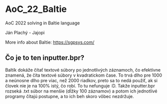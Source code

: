 # AoC_22_Baltie

AoC 2022 solving in Baltie language

Ján Plachý - Jajopi

More info about Baltie: https://sgpsys.com/

## Čo je to ten inputter.bpr?

Baltík dokáže čítať textové súbory po jednotlivých záznamoch, čo efektívne znamená,
že číta textové súbory v kvadratickom čase. To trvá dlho pre 1000 a neúnosne dlho pre viac, než 2000 riadkov,
preto sa to nedá použiť, ak si človek nie je na 100% istý, čo robí. To tu nefunguje :D.
Takže inputter.bpr rozseká .txt súbor na menšie (dĺžky 100 záznamov) a potom ich jednotlivé programy čítajú postupne,
a to ich beh skoro vôbec nezdržuje.
